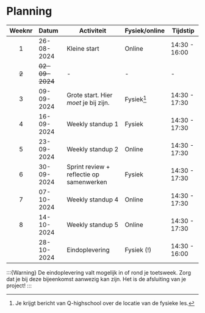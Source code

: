 # Planning

| Weeknr | Datum          | Activiteit                               | Fysiek/online | Tijdstip      |
| :----: | :------------- | ---------------------------------------- | ------------- | ------------- |
|   1    | 26-08-2024     | Kleine start                             | Online        | 14:30 - 16:00 |
| ~~2~~  | ~~02-09-2024~~ | -                                        | -             | -             |
|   3    | 09-09-2024     | Grote start. Hier *moet* je bij zijn.    | Fysiek[^1]    | 14:30 - 17:30 |
|   4    | 16-09-2024     | Weekly standup 1                         | Fysiek        | 14:30 - 17:30 |
|   5    | 23-09-2024     | Weekly standup 2                         | Online        | 14:30 - 17:30 |
|   6    | 30-09-2024     | Sprint review + reflectie op samenwerken | Fysiek        | 14:30 - 17:30 |
|   7    | 07-10-2024     | Weekly standup 4                         | Online        | 14:30 - 17:30 |
|   8    | 14-10-2024     | Weekly standup 5                         | Online        | 14:30 - 17:30 |
|        | 28-10-2024     | Eindoplevering                           | Fysiek (!)    | 14:30 - 16:00 |

:::{Warning}
De eindoplevering valt mogelijk in of rond je toetsweek. Zorg dat je bij deze bijeenkomst aanwezig kan zijn. Het is de afsluiting van je project!
:::

[^1]: Je krijgt bericht van Q-highschool over de locatie van de fysieke les.
